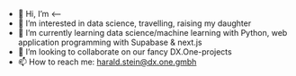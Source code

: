 - 👋 Hi, I’m <--
- 👀 I’m interested in data science, travelling, raising my daughter
- 🌱 I’m currently learning data science/machine learning with Python, web application programming with Supabase & next.js
- 💞️ I’m looking to collaborate on our fancy DX.One-projects
- 📫 How to reach me: harald.stein@dx.one.gmbh

<!---
harald-stein/harald-stein is a ✨ special ✨ repository because its `README.md` (this file) appears on your GitHub profile.
You can click the Preview link to take a look at your changes.
--->
